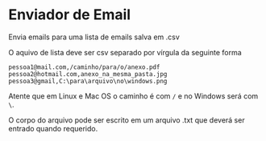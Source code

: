 # Enviador de Email

Envia emails para uma lista de emails salva em .csv

O aquivo de lista deve ser csv separado por vírgula da seguinte forma
```
pessoa1@mail.com,/caminho/para/o/anexo.pdf
pessoa2@hotmail.com,anexo_na_mesma_pasta.jpg
pessoa3@gmail,C:\para\arquivo\no\windows.png
```

Atente que em Linux e Mac OS o caminho é com `/` e no Windows será com `\`. 

O corpo do arquivo pode ser escrito em um arquivo .txt que deverá ser entrado quando requerido. 
